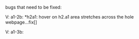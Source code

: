 bugs that need to be fixed:

V: a1-2b:
*h2a1: hover on h2.a1 area stretches across the hole webpage...fix[]

V: a1-3b: